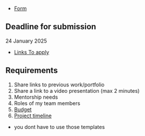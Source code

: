 

- [Form ](https://docs.google.com/forms/d/e/1FAIpQLSd-xt-us0EBCNkuYdXNJEkEiaMj_oW28e2YJzWzU6nG2VfIjQ/viewform)

## Deadline for submission
24 January 2025

- [Links To apply](https://afkenya.org/call-for-projects/)

## Requirements
1. Share links to previous work/portfolio
2. Share a link to a video presentation (max 2 minutes)
3. Mentorship needs
4. Roles of my team members
5. [Budget](https://docs.google.com/spreadsheets/d/1X_KohyyqwQ0ejq6ORwwNWwoGEupw4Jtk/edit?gid=529560502#gid=529560502)
6. [Project timeline](https://docs.google.com/spreadsheets/d/1Wf9-BCnVfTJAGgcAdYCCd4m9JZ9aKEwm/edit?gid=1331232422#gid=1331232422)

* you dont have to use those templates 